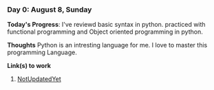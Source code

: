 ### Day 0: August 8, Sunday

**Today's Progress**: I've reviewd basic syntax in python. practiced with functional programming and Object oriented programming in python.

**Thoughts** Python is an intresting language for me. I love to master this programming Language.

**Link(s) to work**
1. [NotUpdatedYet](https://www.seferyak.com)

